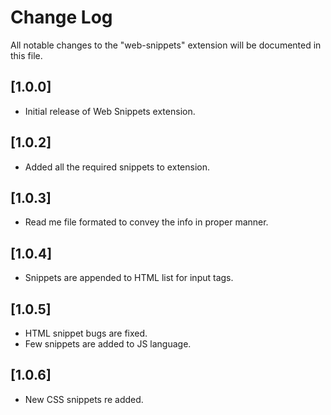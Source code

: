 # Change Log

All notable changes to the "web-snippets" extension will be documented in this file.

## [1.0.0]
- Initial release of Web Snippets extension.

## [1.0.2]
- Added all the required snippets to extension.

## [1.0.3]
- Read me file formated to convey the info in proper manner.

## [1.0.4]
- Snippets are appended to HTML list for input tags.

## [1.0.5]
- HTML snippet bugs are fixed.
- Few snippets are added to JS language.

## [1.0.6]
- New CSS snippets re added.
